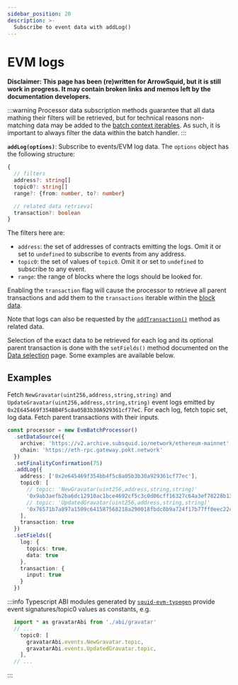 ```yaml
---
sidebar_position: 20
description: >-
  Subscribe to event data with addLog()
---
```


# EVM logs

**Disclaimer: This page has been (re)written for ArrowSquid, but it is still work in progress. It may contain broken links and memos left by the documentation developers.**

:::warning
Processor data subscription methods guarantee that all data mathing their filters will be retrieved, but for technical reasons non-matching data may be added to the [batch context iterables](/arrowsquid/evm-indexing/context-interfaces/#blockdata). As such, it is important to always filter the data within the batch handler.
:::

**`addLog(options)`**: Subscribe to events/EVM log data. The `options` object has the following structure:
```typescript
{
  // filters
  address?: string[]
  topic0?: string[]
  range?: {from: number, to?: number}

  // related data retrieval
  transaction?: boolean
}
```
The filters here are:
+ `address`: the set of addresses of contracts emitting the logs. Omit it or set to `undefined` to subscribe to events from any address.
+ `topic0`: the set of values of `topic0`. Omit it or set to `undefined` to subscribe to any event.
+ `range`: the range of blocks where the logs should be looked for.

[//]: # (!!!! Update when the filter set stabilizes)

Enabling the `transaction` flag will cause the processor to retrieve all parent transactions and add them to the `transactions` iterable within the [block data](/arrowsquid/evm-indexing/context-interfaces/#blockdata).

Note that logs can also be requested by the [`addTransaction()`](../transactions) method as related data.

[//]: # (???? Check whether the final version adds the logs to the items, too)

Selection of the exact data to be retrieved for each log and its optional parent transaction is done with the `setFields()` method documented on the [Data selection](../data-selection) page. Some examples are available below.

## Examples

Fetch `NewGravatar(uint256,address,string,string)` and `UpdateGravatar(uint256,address,string,string)` event logs emitted by `0x2E645469f354BB4F5c8a05B3b30A929361cf77eC`. For each log, fetch topic set, log data. Fetch parent transactions with their inputs.

[//]: # (!!!! change the archive URL back once archive-registry has arrowsquid archives)

```ts
const processor = new EvmBatchProcessor()
  .setDataSource({
    archive: 'https://v2.archive.subsquid.io/network/ethereum-mainnet',
    chain: 'https://eth-rpc.gateway.pokt.network'
  })
  .setFinalityConfirmation(75)
  .addLog({
    address: ['0x2e645469f354bb4f5c8a05b3b30a929361cf77ec'],
    topic0: [
      // topic: 'NewGravatar(uint256,address,string,string)'
      '0x9ab3aefb2ba6dc12910ac1bce4692cf5c3c0d06cff16327c64a3ef78228b130b',
      // topic: 'UpdatedGravatar(uint256,address,string,string)'
      '0x76571b7a897a1509c641587568218a290018fbdc8b9a724f17b77ff0eec22c0c',
    ],
    transaction: true
  })
  .setFields({
    log: {
      topics: true,
      data: true
    },
    transaction: {
      input: true
    }
  })
```

:::info
Typescript ABI modules generated by [`squid-evm-typegen`](/evm-indexing/squid-evm-typegen) provide event signatures/topic0 values as constants, e.g.

```ts
  import * as gravatarAbi from './abi/gravatar'
  // ...
    topic0: [
      gravatarAbi.events.NewGravatar.topic,
      gravatarAbi.events.UpdatedGravatar.topic,
    ],
  // ...
```
:::

[//]: # (!!!! restore the second example from commit af65797005511332462064c390a471761b7578b0 once the processor is capable of that)
